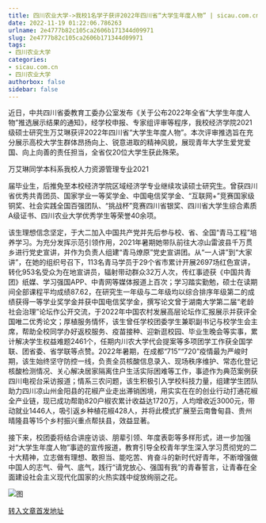 ```yaml
---
title: 四川农业大学->我校1名学子获评2022年四川省“大学生年度人物” | sicau.com.cn
date: 2022-11-19 01:22:06.786263
urlname: 2e4777b82c105ca2606b171344d09971
slug: 2e4777b82c105ca2606b171344d09971
tags: 
- 四川农业大学
categories:
- sicau.com.cn
- 四川农业大学
authorbox: false
sidebar: false
---
```

近日，中共四川省委教育工委办公室发布《关于公布2022年全省“大学生年度人物”推选展示结果的通知》，经学校申报、专家组评审等程序，我校经济学院2021级硕士研究生万艾琳获评2022年四川省“大学生年度人物”。本次评审推选旨在充分展示高校大学生群体昂扬向上、锐意进取的精神风貌，展现青年大学生爱党爱国、向上向善的责任担当，全省仅20位大学生获此殊荣。  

万艾琳同学本科系我校人力资源管理专业2021
<!--more-->
届毕业生，后推免至本校经济学院区域经济学专业继续攻读硕士研究生。曾获四川省优秀共青团员、国家学业一等奖学金、中国电信奖学金、“互联网+”竞赛国家级铜奖、社会实践全国百强团队、“挑战杯”竞赛四川省银奖、四川省大学生综合素质A级证书、四川农业大学优秀学生等荣誉40余项。

该生理想信念坚定，于大二加入中国共产党并先后参与校、省、全国“青马工程”培养学习。为充分发挥示范引领作用，2021年暑期她带队前往大凉山雷波县千万贯乡进行党史宣讲，并作为负责人组建“青马燎原”党史宣讲团。从“一人讲”到“大家讲”，在她的组织号召下，113名青马学员于29个省市累计开展2697场红色宣讲，转化953名受众为在地宣讲员，辐射带动群众32万人次，传红事迹获《中国共青团》纸媒、学习强国APP、中青网等媒体报道上百次；学习踏实勤勉，硕士在读期间全部课程平均成绩87.62，在研究生一年级与二年级均以综合排序年级第二的成绩获得一等学业奖学金并获中国电信奖学金，撰写论文曾于湖南大学第二届“老龄社会治理”论坛作公开交流，于2022年中国农村发展高层论坛作汇报展示并获评全国唯二优秀论文；厚植服务情怀，该生曾任学校团委学生兼职副书记与校学生会主席，帮助全校同学办好返校服务、疫苗接种、迎新逛校园、毕业生晚会等实事，累计解决学生权益难题2461个，任期内川农大学代会提案等多项团学工作获全国学联、团省委、省学联等点赞。2022年暑期，在成都“715”“720”疫情最为严峻时期，该生始终坚守防控一线，负责全员核酸信息录入、现场秩序维护、常态化登记核酸检测情况、关心解决居家隔离住户生活实际困难等工作，事迹作为典范案例获四川电视台采访报道；情系三农问题，该生积极引入学校科技力量，组建学生团队助力四川凉山州金阳县的花椒产业走出滞销困境，用实实在在的创业行动打通花椒全产业链，现已成功帮助820户椒农累计收益达1720万，人均增收近3000元，带动就业1446人，吸引返乡种植花椒428人，并将此模式扩展至云南鲁甸县、贵州晴隆县等15个乡村振兴重点帮扶县，效益显著。

接下来，校团委将结合讲座访谈、朋辈引领、年度表彰等多样形式，进一步加强对“大学生年度人物”事迹的宣传报道，教育引导全校青年学生深入学习贯彻党的二十大精神，立志做有理想、敢担当、能吃苦、肯奋斗的新时代好青年，不断增强做中国人的志气、骨气、底气，践行“请党放心、强国有我”的青春誓言，让青春在全面建设社会主义现代化国家的火热实践中绽放绚丽之花。

![图](https://news.sicau.edu.cn/__local/0/12/58/CFBDBE5B64EEDDDD6FBBBDBFE66_4BB050C6_C3A86.png)

[转入文章首发地址](https://news.sicau.edu.cn/info/1078/70255.htm)